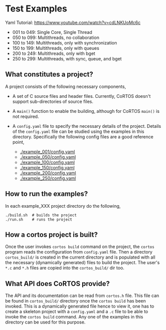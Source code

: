 Test Examples
=================

Yaml Tutorial: <https://www.youtube.com/watch?v=cdLNKUoMc6c>

* 001 to 049: Single Core, Single Thread
* 050 to 099: Multithreads, no collaboration
* 100 to 149: Multithreads, only with synchronization
* 150 to 199: Multithreads, only with queues
* 200 to 249: Multithreads, only with bget
* 250 to 299: Multithreads, with sync, queue, and bget


## What constitutes a project?
A project consists of the following necessary components,

* A set of C source files and header files. Currently, CoRTOS doesn't support
  sub-directories of source files.
* A `main()` function to enable the building,
  although for CoRTOS `main()` is not required.
* A `config.yaml` file to specify the necessary details of the project.
  Details of the `config.yaml` file can be studied using the examples
  in this directory. Specifically the following config files are a good
  reference point,
  
   * [./example_001/config.yaml](example_001/config.yaml)
   * [./example_050/config.yaml](example_050/config.yaml)
   * [./example_100/config.yaml](example_100/config.yaml)
   * [./example_150/config.yaml](example_150/config.yaml)
   * [./example_200/config.yaml](example_200/config.yaml)
   * [./example_250/config.yaml](example_250/config.yaml)
     

## How to run the examples?
In each example_XXX project directory do the following,

    ./build.sh  # builds the project
    ./run.sh    # runs the project


## How a cortos project is built?

Once the user invokes `cortos build` command on the project,
the `cortos` program reads the configuration from `config.yaml` file.
Then a directory `cortos_build/` is created in the current directory
and is populated with all the necessary (dynamically generated)
files to build the project.
The user's `*.c` and `*.h` files are copied into the `cortos_build/` dir too.


## What API does CoRTOS provide?
The API and its documentation can be read from `cortos.h` file.
This file can be found in `cortos_build/` directory once the `cortos build`
has been invoked.
This is a dynamically generated file hence to view it, one has to 
create a skeleton project with a `config.yaml` and a `.c` file to
be able to invoke the `cortos build` command.
Any one of the examples in this directory can be used for this purpose.

